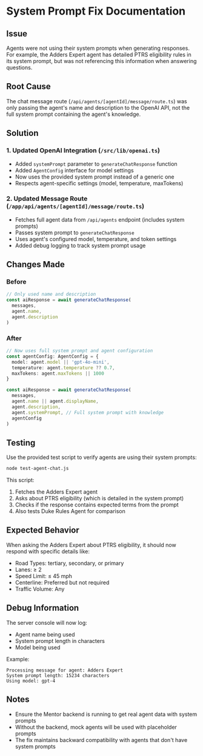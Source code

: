 # System Prompt Fix Documentation

## Issue

Agents were not using their system prompts when generating responses. For example, the Adders Expert agent has detailed PTRS eligibility rules in its system prompt, but was not referencing this information when answering questions.

## Root Cause

The chat message route (`/api/agents/[agentId]/message/route.ts`) was only passing the agent's name and description to the OpenAI API, not the full system prompt containing the agent's knowledge.

## Solution

### 1. Updated OpenAI Integration (`/src/lib/openai.ts`)

- Added `systemPrompt` parameter to `generateChatResponse` function
- Added `AgentConfig` interface for model settings
- Now uses the provided system prompt instead of a generic one
- Respects agent-specific settings (model, temperature, maxTokens)

### 2. Updated Message Route (`/app/api/agents/[agentId]/message/route.ts`)

- Fetches full agent data from `/api/agents` endpoint (includes system prompts)
- Passes system prompt to `generateChatResponse`
- Uses agent's configured model, temperature, and token settings
- Added debug logging to track system prompt usage

## Changes Made

### Before
```typescript
// Only used name and description
const aiResponse = await generateChatResponse(
  messages,
  agent.name,
  agent.description
)
```

### After
```typescript
// Now uses full system prompt and agent configuration
const agentConfig: AgentConfig = {
  model: agent.model || 'gpt-4o-mini',
  temperature: agent.temperature ?? 0.7,
  maxTokens: agent.maxTokens || 1000
}

const aiResponse = await generateChatResponse(
  messages,
  agent.name || agent.displayName,
  agent.description,
  agent.systemPrompt, // Full system prompt with knowledge
  agentConfig
)
```

## Testing

Use the provided test script to verify agents are using their system prompts:

```bash
node test-agent-chat.js
```

This script:
1. Fetches the Adders Expert agent
2. Asks about PTRS eligibility (which is detailed in the system prompt)
3. Checks if the response contains expected terms from the prompt
4. Also tests Duke Rules Agent for comparison

## Expected Behavior

When asking the Adders Expert about PTRS eligibility, it should now respond with specific details like:
- Road Types: tertiary, secondary, or primary
- Lanes: ≥ 2
- Speed Limit: ≤ 45 mph
- Centerline: Preferred but not required
- Traffic Volume: Any

## Debug Information

The server console will now log:
- Agent name being used
- System prompt length in characters
- Model being used

Example:
```
Processing message for agent: Adders Expert
System prompt length: 15234 characters
Using model: gpt-4
```

## Notes

- Ensure the Mentor backend is running to get real agent data with system prompts
- Without the backend, mock agents will be used with placeholder prompts
- The fix maintains backward compatibility with agents that don't have system prompts